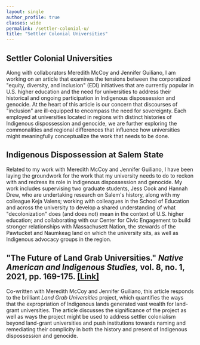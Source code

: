 ```yaml
---
layout: single
author_profile: true
classes: wide
permalink: /settler-colonial-u/
title: "Settler Colonial Universities"
---
```


## Settler Colonial Universities

Along with collaborators Meredith McCoy and Jennifer Guiliano, I am working on an article that examines the tensions between the corporatized "equity, diversity, and inclusion" (EDI) initiatives that are currently popular in U.S. higher education and the need for universities to address their historical and ongoing participation in Indigenous dispossession and genocide. At the heart of this article is our concern that discourses of "inclusion" are ill-equipped to encompass the need for sovereignty. Each employed at universities located in regions with distinct histories of Indigenous dispossession and genocide, we are further exploring the commonalities and regional differences that influence how universities might meaningfully conceptualize the work that needs to be done.

## Indigenous Dispossession at Salem State

Related to my work with Meredith McCoy and Jennifer Guiliano, I have been laying the groundwork for the work that my university needs to do to reckon with and redress its role in Indigenous dispossession and genocide. My work includes supervising two graduate students, Jess Cook and Hannah Drew, who are undertaking research on Salem's history, along with my colleague Keja Valens; working with colleagues in the School of Education and across the university to develop a shared understanding of what "decolonization" does (and does not) mean in the context of U.S. higher education; and collaborating with our Center for Civic Engagement to build stronger relationships with Massachusett Nation, the stewards of the Pawtucket and Naumkeag land on which the university sits, as well as Indigenous advocacy groups in the region.

## **"The Future of Land Grab Universities." _Native American and Indigenous Studies,_ vol. 8, no. 1, 2021, pp. 169-175. [[Link]](https://www.jstor.org/stable/10.5749/natiindistudj.8.1.0169?seq=1)**

Co-written with Meredith McCoy and Jennifer Guiliano, this article responds to the brilliant _Land Grab Universities_ project, which quantifies the ways that the expropriation of Indigenous lands generated vast wealth for land-grant universities. The article discusses the significance of the project as well as ways the project might be used to address settler colonialism beyond land-grant universities and push institutions towards naming and remediating their complicity in both the history and present of Indigenous dispossession and genocide.
